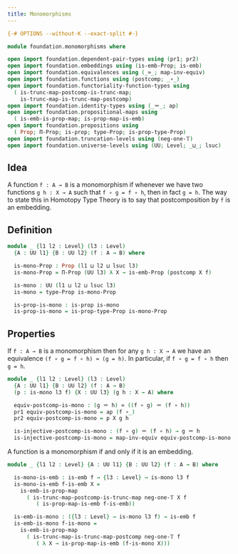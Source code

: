 ```yaml
---
title: Monomorphisms
---
```


```agda
{-# OPTIONS --without-K --exact-split #-}

module foundation.monomorphisms where

open import foundation.dependent-pair-types using (pr1; pr2)
open import foundation.embeddings using (is-emb-Prop; is-emb)
open import foundation.equivalences using (_≃_; map-inv-equiv)
open import foundation.functions using (postcomp; _∘_)
open import foundation.functoriality-function-types using
  ( is-trunc-map-postcomp-is-trunc-map;
    is-trunc-map-is-trunc-map-postcomp)
open import foundation.identity-types using (_＝_; ap)
open import foundation.propositional-maps using
  ( is-emb-is-prop-map; is-prop-map-is-emb)
open import foundation.propositions using
  ( Prop; Π-Prop; is-prop; type-Prop; is-prop-type-Prop)
open import foundation.truncation-levels using (neg-one-𝕋)
open import foundation.universe-levels using (UU; Level; _⊔_; lsuc)
```

## Idea

A function `f : A → B` is a monomorphism if whenever we have two functions `g h : X → A` such that `f ∘ g = f ∘ h`, then in fact `g = h`. The way to state this in Homotopy Type Theory is to say that postcomposition by `f` is an embedding.

## Definition

```agda
module _ {l1 l2 : Level} (l3 : Level)
  {A : UU l1} {B : UU l2} (f : A → B) where

  is-mono-Prop : Prop (l1 ⊔ l2 ⊔ lsuc l3)
  is-mono-Prop = Π-Prop (UU l3) λ X → is-emb-Prop (postcomp X f)

  is-mono : UU (l1 ⊔ l2 ⊔ lsuc l3)
  is-mono = type-Prop is-mono-Prop

  is-prop-is-mono : is-prop is-mono
  is-prop-is-mono = is-prop-type-Prop is-mono-Prop
```

## Properties

If `f : A → B` is a monomorphism then for any `g h : X → A` we have an equivalence `(f ∘ g = f ∘ h) ≃ (g = h)`. In particular, if `f ∘ g = f ∘ h` then `g = h`.

```agda
module _ {l1 l2 : Level} (l3 : Level)
  {A : UU l1} {B : UU l2} (f : A → B)
  (p : is-mono l3 f) {X : UU l3} (g h : X → A) where

  equiv-postcomp-is-mono : (g ＝ h) ≃ ((f ∘ g) ＝ (f ∘ h))
  pr1 equiv-postcomp-is-mono = ap (f ∘_)
  pr2 equiv-postcomp-is-mono = p X g h

  is-injective-postcomp-is-mono : (f ∘ g) ＝ (f ∘ h) → g ＝ h
  is-injective-postcomp-is-mono = map-inv-equiv equiv-postcomp-is-mono
```

A function is a monomorphism if and only if it is an embedding.

```agda
module _ {l1 l2 : Level} {A : UU l1} {B : UU l2} (f : A → B) where

  is-mono-is-emb : is-emb f → {l3 : Level} → is-mono l3 f
  is-mono-is-emb f-is-emb X =
    is-emb-is-prop-map
      ( is-trunc-map-postcomp-is-trunc-map neg-one-𝕋 X f
         ( is-prop-map-is-emb f-is-emb))

  is-emb-is-mono : ({l3 : Level} → is-mono l3 f) → is-emb f
  is-emb-is-mono f-is-mono =
    is-emb-is-prop-map
      ( is-trunc-map-is-trunc-map-postcomp neg-one-𝕋 f
         ( λ X → is-prop-map-is-emb (f-is-mono X)))
```
